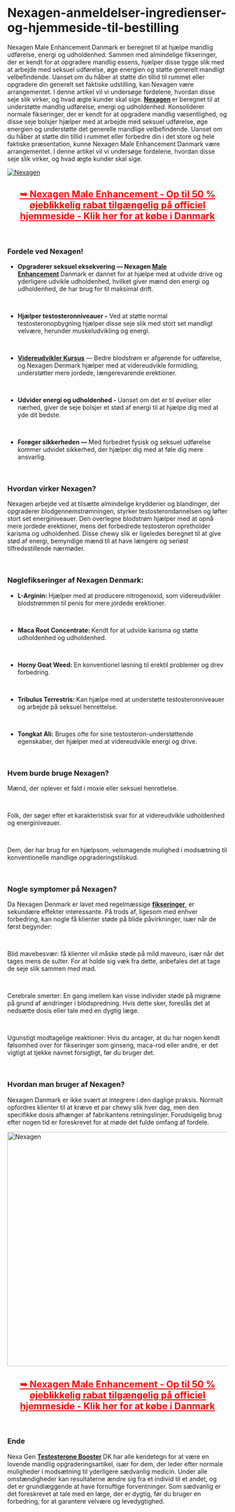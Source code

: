 # Nexagen-anmeldelser-ingredienser-og-hjemmeside-til-bestilling

<p>Nexagen Male Enhancement Danmark er beregnet til at hj&aelig;lpe mandlig udf&oslash;relse, energi og udholdenhed. Sammen med almindelige fikseringer, der er kendt for at opgradere mandlig essens, hj&aelig;lper disse tygge slik med at arbejde med seksuel udf&oslash;relse, &oslash;ge energien og st&oslash;tte generelt mandligt velbefindende. Uanset om du h&aring;ber at st&oslash;tte din tillid til rummet eller opgradere din generelt set faktiske udstilling, kan Nexagen v&aelig;re arrangementet. I denne artikel vil vi unders&oslash;ge fordelene, hvordan disse seje slik virker, og hvad &aelig;gte kunder skal sige.&nbsp;<strong><a href="https://nexagentesto.dk/">Nexagen</a>&nbsp;</strong>er beregnet til at underst&oslash;tte mandlig udf&oslash;relse, energi og udholdenhed. Konsoliderer normale fikseringer, der er kendt for at opgradere mandlig v&aelig;sentlighed, og disse seje bolsjer hj&aelig;lper med at arbejde med seksuel udf&oslash;relse, &oslash;ge energien og underst&oslash;tte det generelle mandlige velbefindende. Uanset om du h&aring;ber at st&oslash;tte din tillid i rummet eller forbedre din i det store og hele faktiske pr&aelig;sentation, kunne Nexagen Male Enhancement Danmark v&aelig;re arrangementet. I denne artikel vil vi unders&oslash;ge fordelene, hvordan disse seje slik virker, og hvad &aelig;gte kunder skal sige.</p>
<p><a href="https://nexagentesto.dk/go/bestille/"><img src="https://cdn.prod.website-files.com/676c13ef86b82dc8576c4f72/676c145d159480e63498118f_2d185d2921cdd6c1bb36349368b5c172.jpeg" alt="Nexagen" border="0" /></a></p>
<h2 style="text-align: center;"><strong><span style="text-decoration: underline; color: #ff0000;"><a style="color: #ff0000; text-decoration: underline;" href="https://nexagentesto.dk/go/bestille/">➥ Nexagen Male Enhancement - Op til 50 % &oslash;jeblikkelig rabat tilg&aelig;ngelig p&aring; officiel hjemmeside - Klik her for at k&oslash;be i Danmark</a></span></strong></h2>
<p>&nbsp;</p>
<h3><strong>Fordele ved Nexagen!</strong></h3>
<ul>
<li><strong>Opgraderer seksuel eksekvering &mdash; Nexagen&nbsp;<a href="https://sizemdplusmalegummies.com/">Male Enhancement</a>&nbsp;</strong>Danmark er dannet for at hj&aelig;lpe med at udvide drive og yderligere udvikle udholdenhed, hvilket giver m&aelig;nd den energi og udholdenhed, de har brug for til maksimal drift.</li>
</ul>
<p>&nbsp;</p>
<ul>
<li><strong>Hj&aelig;lper testosteronniveauer -</strong>&nbsp;Ved at st&oslash;tte normal testosteronopbygning hj&aelig;lper disse seje slik med stort set mandligt velv&aelig;re, herunder muskeludvikling og energi.</li>
</ul>
<p>&nbsp;</p>
<ul>
<li><a href="https://manhoodplus.dk/"><strong>Videreudvikler Kursus</strong></a>&nbsp;&mdash; Bedre blodstr&oslash;m er afg&oslash;rende for udf&oslash;relse, og Nexagen Denmark hj&aelig;lper med at videreudvikle formidling, underst&oslash;tter mere jordede, l&aelig;ngerevarende erektioner.</li>
</ul>
<p>&nbsp;</p>
<ul>
<li><strong>Udvider energi og udholdenhed -&nbsp;</strong>Uanset om det er til &oslash;velser eller n&aelig;rhed, giver de seje bolsjer et st&oslash;d af energi til at hj&aelig;lpe dig med at yde dit bedste.</li>
</ul>
<p>&nbsp;</p>
<ul>
<li><strong>For&oslash;ger sikkerheden &mdash;&nbsp;</strong>Med forbedret fysisk og seksuel udf&oslash;relse kommer udvidet sikkerhed, der hj&aelig;lper dig med at f&oslash;le dig mere ansvarlig.</li>
</ul>
<p>&nbsp;</p>
<h3><strong>Hvordan virker Nexagen?</strong></h3>
<p>Nexagen arbejde ved at tils&aelig;tte almindelige krydderier og blandinger, der opgraderer blodgennemstr&oslash;mningen, styrker testosterondannelsen og l&oslash;fter stort set energiniveauer. Den overlegne blodstr&oslash;m hj&aelig;lper med at opn&aring; mere jordede erektioner, mens det forbedrede testosteron opretholder karisma og udholdenhed. Disse chewy slik er ligeledes beregnet til at give st&oslash;d af energi, bemyndige m&aelig;nd til at have l&aelig;ngere og seri&oslash;st tilfredsstillende n&aelig;rm&oslash;der.</p>
<p>&nbsp;</p>
<h3><strong>N&oslash;glefikseringer af Nexagen Denmark:</strong></h3>
<ul>
<li><strong>L-Arginin:&nbsp;</strong>Hj&aelig;lper med at producere nitrogenoxid, som videreudvikler blodstr&oslash;mmen til penis for mere jordede erektioner.</li>
</ul>
<p>&nbsp;</p>
<ul>
<li><strong>Maca Root Concentrate:&nbsp;</strong>Kendt for at udvide karisma og st&oslash;tte udholdenhed og udholdenhed.</li>
</ul>
<p>&nbsp;</p>
<ul>
<li><strong>Horny Goat Weed:&nbsp;</strong>En konventionel l&oslash;sning til erektil problemer og drev forbedring.</li>
</ul>
<p>&nbsp;</p>
<ul>
<li><strong>Tribulus Terrestris:&nbsp;</strong>Kan hj&aelig;lpe med at underst&oslash;tte testosteronniveauer og arbejde p&aring; seksuel henrettelse.</li>
</ul>
<p>&nbsp;</p>
<ul>
<li><strong>Tongkat Ali:</strong>&nbsp;Bruges ofte for sine testosteron-underst&oslash;ttende egenskaber, der hj&aelig;lper med at videreudvikle energi og drive.</li>
</ul>
<p>&nbsp;</p>
<h3><strong>Hvem burde bruge Nexagen?</strong></h3>
<p>M&aelig;nd, der oplever et fald i moxie eller seksuel henrettelse.</p>
<p>&nbsp;</p>
<p>Folk, der s&oslash;ger efter et karakteristisk svar for at videreudvikle udholdenhed og energiniveauer.</p>
<p>&nbsp;</p>
<p>Dem, der har brug for en hj&aelig;lpsom, velsmagende mulighed i mods&aelig;tning til konventionelle mandlige opgraderingstilskud.</p>
<p>&nbsp;</p>
<h3><strong>Nogle symptomer p&aring; Nexagen?</strong></h3>
<p>Da Nexagen Denmark er lavet med regelm&aelig;ssige&nbsp;<strong><a href="https://nexagentestos.com/">fikseringer</a></strong>, er sekund&aelig;re effekter interessante. P&aring; trods af, ligesom med enhver forbedring, kan nogle f&aring; klienter st&oslash;de p&aring; blide p&aring;virkninger, is&aelig;r n&aring;r de f&oslash;rst begynder:</p>
<p>&nbsp;</p>
<p>Blid mavebesv&aelig;r: f&aring; klienter vil m&aring;ske st&oslash;de p&aring; mild maveuro, is&aelig;r n&aring;r det tages mens de sulter. For at holde sig v&aelig;k fra dette, anbefales det at tage de seje slik sammen med mad.</p>
<p>&nbsp;</p>
<p>Cerebrale smerter: En gang imellem kan visse individer st&oslash;de p&aring; migr&aelig;ne p&aring; grund af &aelig;ndringer i blodspredning. Hvis dette sker, foresl&aring;s det at neds&aelig;tte dosis eller tale med en dygtig l&aelig;ge.</p>
<p>&nbsp;</p>
<p>Ugunstigt modtagelige reaktioner: Hvis du antager, at du har nogen kendt f&oslash;lsomhed over for fikseringer som ginseng, maca-rod eller andre, er det vigtigt at tjekke navnet forsigtigt, f&oslash;r du bruger det.</p>
<p>&nbsp;</p>
<h3><strong>Hvordan man bruger af Nexagen?</strong></h3>
<p>Nexagen Danmark er ikke sv&aelig;rt at integrere i den daglige praksis. Normalt opfordres klienter til at kr&aelig;ve et par chewy slik hver dag, men den specifikke dosis afh&aelig;nger af fabrikantens retningslinjer. Forudsigelig brug efter nogen tid er foreskrevet for at m&oslash;de det fulde omfang af fordele.</p>
<p><a href="https://nexagentesto.dk/go/bestille/"><img src="https://cdn.prod.website-files.com/676c13ef86b82dc8576c4f72/676c145df5b5c02094f4860c_03dbe086ac9145ddef0396574770e19f.jpeg" alt="Nexagen" width="891" height="535" border="0" /></a></p>
<h2 style="text-align: center;"><strong><span style="text-decoration: underline; color: #ff0000;"><a style="color: #ff0000; text-decoration: underline;" href="https://nexagentesto.dk/go/bestille/">➥ Nexagen Male Enhancement - Op til 50 % &oslash;jeblikkelig rabat tilg&aelig;ngelig p&aring; officiel hjemmeside - Klik her for at k&oslash;be i Danmark</a></span></strong></h2>
<p>&nbsp;</p>
<h3><strong>Ende</strong></h3>
<p>Nexa Gen&nbsp;<strong><a href="https://nexagentesto.com/nexagen-danmark/">Testosterone Booster</a>&nbsp;</strong>DK har alle kendetegn for at v&aelig;re en lovende mandlig opgraderingsartikel, is&aelig;r for dem, der leder efter normale muligheder i mods&aelig;tning til yderligere s&aelig;dvanlig medicin. Under alle omst&aelig;ndigheder kan resultaterne &aelig;ndre sig fra et individ til et andet, og det er grundl&aelig;ggende at have fornuftige forventninger. Som s&aelig;dvanlig er det foreskrevet at tale med en l&aelig;ge, der er dygtig, f&oslash;r du bruger en forbedring, for at garantere velv&aelig;re og levedygtighed.</p>
